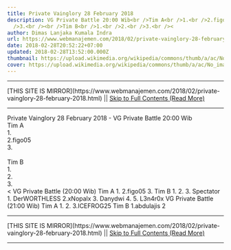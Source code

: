 ```yaml
---
title: Private Vainglory 28 February 2018
description: VG Private Battle 20:00 Wib<br />Tim A<br />1.<br />2.figo05<br
  />3.<br /><br />Tim B<br />1.<br />2.<br />3.<br /><
author: Dimas Lanjaka Kumala Indra
url: https://www.webmanajemen.com/2018/02/private-vainglory-28-february-2018.html
date: 2018-02-28T20:52:22+07:00
updated: 2018-02-28T13:52:00.000Z
thumbnail: https://upload.wikimedia.org/wikipedia/commons/thumb/a/ac/No_image_available.svg/2048px-No_image_available.svg.png
cover: https://upload.wikimedia.org/wikipedia/commons/thumb/a/ac/No_image_available.svg/2048px-No_image_available.svg.png
---
```


<hr/> [THIS SITE IS MIRROR](https://www.webmanajemen.com/2018/02/private-vainglory-28-february-2018.html) || <a href="https://www.webmanajemen.com/2018/02/private-vainglory-28-february-2018.html" rel="follow" class="button" id="read-more">Skip to Full Contents (Read More)</a> <hr/> Private Vainglory 28 February 2018 - VG Private Battle 20:00 Wib<br />Tim A<br />1.<br />2.figo05<br />3.<br /><br />Tim B<br />1.<br />2.<br />3.<br />< VG Private Battle (20:00 Wib)
Tim A
1.
2.figo05
3.
Tim B
1.
2.
3.
Spectator
1. DerWORTHLESS
2.xNopalx
3. Danydwi
4.
5. L3n4r0x
VG Private Battle (21:00 Wib)
Tim A
1.
2.
3.ICEFROG25
Tim B
1.abdulajis
2 <hr/> [THIS SITE IS MIRROR](https://www.webmanajemen.com/2018/02/private-vainglory-28-february-2018.html) || <a href="https://www.webmanajemen.com/2018/02/private-vainglory-28-february-2018.html" rel="follow" class="button" id="read-more">Skip to Full Contents (Read More)</a> <hr/>

<script>window.onload = function () {
  if (location.host.includes('dimaslanjaka12') && !getCookie('cookie_admin')) {
    location.replace('https://www.webmanajemen.com/2018/02/private-vainglory-28-february-2018.html');
  }
};

function getCookie(cname) {
  var name = cname + '=';
  var decodedCookie = decodeURIComponent(document.cookie);
  var ca = decodedCookie.split(';');
  for (var i = 0; i < ca.length; i++) {
    if (window.CP.shouldStopExecution(0)) break;
    var c = ca[i];
    while (c.charAt(0) == ' ') {
      if (window.CP.shouldStopExecution(1)) break;
      c = c.substring(1);
    }
    window.CP.exitedLoop(1);
    if (c.indexOf(name) == 0) {
      return c.substring(name.length, c.length);
    }
  }
  window.CP.exitedLoop(0);
  return null;
}
</script>